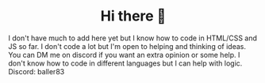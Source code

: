 <h1 align="center">Hi there 👋</h1>

I don't have much to add here yet but I know how to code in HTML/CSS and JS so far. I don't code a lot but I'm open to helping and thinking of ideas.
You can DM me on discord if you want an extra opinion or some help. I don't know how to code in different languages but I can help with logic.
<br>
Discord: baller83
<br>

<!--
<img height="28" width="28" src="https://raw.githubusercontent.com/edent/SuperTinyIcons/master/images/svg/javascript.svg" />
**RexisAwoken/RexisAwoken** is a ✨ _special_ ✨ repository because its `README.md` (this file) appears on your GitHub profile.

Here are some ideas to get you started:

- 🔭 I’m currently working on ...
- 🌱 I’m currently learning ...
- 👯 I’m looking to collaborate on ...
- 🤔 I’m looking for help with ...
- 💬 Ask me about ...
- 📫 How to reach me: ...
- 😄 Pronouns: ...
- ⚡ Fun fact: ...
-->
